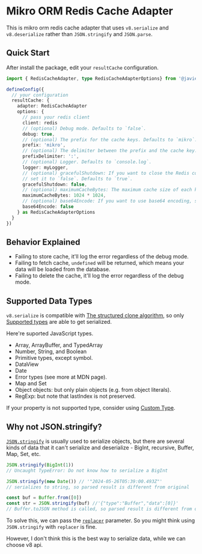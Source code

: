 # Mikro ORM Redis Cache Adapter

This is mikro orm redis cache adapter that uses `v8.serialize` and
`v8.deserialize` rather than `JSON.stringify` and `JSON.parse`.

## Quick Start

After install the package, edit your `resultCache` configuration.

```typescript
import { RedisCacheAdapter, type RedisCacheAdapterOptions} from '@javien/mikro-orm-redis-cache-adapter'

defineConfig({
  // your configuration
  resultCache: {
    adapter: RedisCacheAdapter
    options: {
      // pass your redis client
      client: redis
      // (optional) Debug mode. Defaults to `false`.
      debug: true,
      // (optional) The prefix for the cache keys. Defaults to `mikro`.
      prefix: 'mikro',
      // (optional) The delimiter between the prefix and the cache key. Defaults to `:`.
      prefixDelimiter: ':',
      // (optional) Logger. Defaults to `console.log`.
      logger: myLogger,
      // (optional) gracefulShutdown: If you want to close the Redis connection by yourself,
      // set it to `false`. Defaults to `true`.
      gracefulShutdown: false,
      // (optional) maximumCacheBytes: The maximum cache size of each key in bytes. Defaults to `-1`.
      maximumCacheBytes: 1024 * 1024,
      // (optional) base64Encode: If you want to use base64 encoding, set it to `true`. Defaults to `false`.
      base64Encode: false
    } as RedisCacheAdapterOptions
  }
})
```

## Behavior Explained

- Failing to store cache, it'll log the error regardless of the debug mode.
- Failing to fetch cache, `undefined` will be returned, which means your data will be loaded from the database.
- Failing to delete the cache, it'll log the error regardless of the debug mode.

## Supported Data Types

`v8.serialize` is compatible with [The structured clone algorithm](https://developer.mozilla.org/en-US/docs/Web/API/Web_Workers_API/Structured_clone_algorithm), so only [Supported types](https://developer.mozilla.org/en-US/docs/Web/API/Web_Workers_API/Structured_clone_algorithm#supported_types) are able to get serialized.

Here're suported JavaScript types.

- Array, ArrayBuffer, and TypedArray
- Number, String, and Boolean
- Primitive types, except symbol.
- DataView
- Date
- Error types (see more at MDN page).
- Map and Set
- Object objects: but only plain objects (e.g. from object literals).
- RegExp: but note that lastIndex is not preserved.

If your property is not supported type, consider using [Custom Type](https://mikro-orm.io/docs/custom-types).

## Why not JSON.stringify?

[`JSON.stringify`](https://developer.mozilla.org/en-US/docs/Web/JavaScript/Reference/Global_Objects/JSON/stringify) is usually used to serialize objects,
but there are several kinds of data that it can't serialize and deserialize - BigInt, recursive, Buffer, Map, Set, etc.

```js
JSON.stringify(BigInt(1))
// Uncaught TypeError: Do not know how to serialize a BigInt

JSON.stringify(new Date()) // '"2024-05-26T05:39:00.493Z"'
// serializes to string, so parsed result is different from original

const buf = Buffer.from([0])
const str = JSON.stringify(buf) //'{"type":"Buffer","data":[0]}'
// Buffer.toJSON method is called, so parsed result is different from original
```

To solve this, we can pass the [`replacer`](https://developer.mozilla.org/en-US/docs/Web/JavaScript/Reference/Global_Objects/JSON/stringify#the_replacer_parameter) parameter.
So you might think using `JSON.stringify` with `replacer` is fine.

However, I don't think this is the best way to serialize data, while we can choose v8 api.

